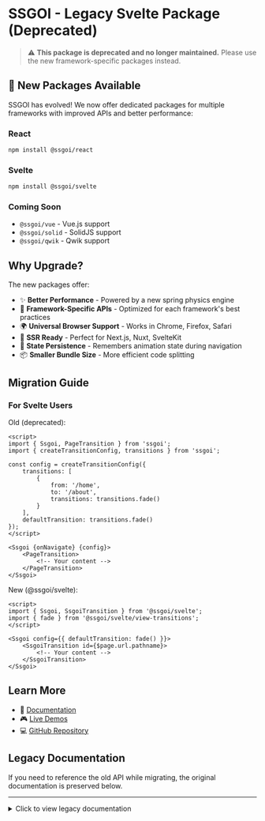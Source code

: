 # SSGOI - Legacy Svelte Package (Deprecated)

> ⚠️ **This package is deprecated and no longer maintained.** Please use the new framework-specific packages instead.

## 🚀 New Packages Available

SSGOI has evolved! We now offer dedicated packages for multiple frameworks with improved APIs and better performance:

### React
```bash
npm install @ssgoi/react
```

### Svelte
```bash
npm install @ssgoi/svelte
```

### Coming Soon
- `@ssgoi/vue` - Vue.js support
- `@ssgoi/solid` - SolidJS support  
- `@ssgoi/qwik` - Qwik support

## Why Upgrade?

The new packages offer:
- ✨ **Better Performance** - Powered by a new spring physics engine
- 🎯 **Framework-Specific APIs** - Optimized for each framework's best practices
- 🌍 **Universal Browser Support** - Works in Chrome, Firefox, Safari
- 🚀 **SSR Ready** - Perfect for Next.js, Nuxt, SvelteKit
- 💾 **State Persistence** - Remembers animation state during navigation
- 📦 **Smaller Bundle Size** - More efficient code splitting

## Migration Guide

### For Svelte Users

Old (deprecated):
```svelte
<script>
import { Ssgoi, PageTransition } from 'ssgoi';
import { createTransitionConfig, transitions } from 'ssgoi';

const config = createTransitionConfig({
    transitions: [
        {
            from: '/home',
            to: '/about',
            transitions: transitions.fade()
        }
    ],
    defaultTransition: transitions.fade()
});
</script>

<Ssgoi {onNavigate} {config}>
    <PageTransition>
        <!-- Your content -->
    </PageTransition>
</Ssgoi>
```

New (@ssgoi/svelte):
```svelte
<script>
import { Ssgoi, SsgoiTransition } from '@ssgoi/svelte';
import { fade } from '@ssgoi/svelte/view-transitions';
</script>

<Ssgoi config={{ defaultTransition: fade() }}>
    <SsgoiTransition id={$page.url.pathname}>
        <!-- Your content -->
    </SsgoiTransition>
</Ssgoi>
```

## Learn More

- 📖 [Documentation](https://ssgoi.dev)
- 🎮 [Live Demos](https://github.com/meursyphus/ssgoi#live-demos)
- 💻 [GitHub Repository](https://github.com/meursyphus/ssgoi)

## Legacy Documentation

If you need to reference the old API while migrating, the original documentation is preserved below.

---

<details>
<summary>Click to view legacy documentation</summary>

# SSGOI - Svelte Smooth Go Transition Library

SSGOI (쓱고이) is a powerful and easy-to-use page transition library for Svelte and SvelteKit applications. Make your pages go "쓱!" (swoosh) like a model on a digital catwalk!

## What's in a name?

SSGOI combines two fantastic ideas:

- "쓱" (sseuk): A Korean onomatopoeia for a quick, smooth movement - just like our page transitions!
- "すごい" (sugoi): Japanese for "amazing" - because that's what your users will say when they see these transitions!

## Features

- 🚀 Simple setup for complex page transitions
- 🎨 Various built-in transition effects
- 📱 Dynamic transitions based on runtime conditions
- 🔧 Create custom transition effects
- 🔒 TypeScript support for type safety
- 🎭 Easy styling with class and data attributes

## Installation

```bash
npm install ssgoi
```

## Basic Usage

### 1. Create a transition configuration:

```typescript
import { createTransitionConfig, transitions } from 'ssgoi';

const config = createTransitionConfig({
    transitions: [
        {
            from: '/home',
            to: '/about',
            transitions: transitions.fade()
        },
        {
            from: '/blog',
            to: '/post/*',
            transitions: (from, to) => {
                return from.path === '/blog' ? transitions.slideRight() : transitions.slideLeft();
            }
        }
    ],
    defaultTransition: transitions.fade()
});
```

### 2. Setting up SSGOI in Your Layout

To use SSGOI effectively, you should set it up in your app's main layout file. This ensures that transitions are applied consistently across your entire application.

Here's a simplified example of how to set up SSGOI in your layout:

```svelte
<script lang="ts">
    import { onNavigate } from '$app/navigation';
    import { Ssgoi } from 'ssgoi';
    import config from './your-transition-config';

    let className = 'your-custom-class'; // Add your custom class here
</script>

<div class="app-layout">
    <header>
        <nav>
            <a href="/">Home</a>
            <a href="/about">About</a>
            <a href="/contact">Contact</a>
        </nav>
    </header>

    <main>
        <Ssgoi {onNavigate} {config} class={className}>
            <slot />
        </Ssgoi>
    </main>

    <footer>
        <p>&copy; 2023 Your App Name</p>
    </footer>
</div>

<style>
    .app-layout {
        display: flex;
        flex-direction: column;
        min-height: 100vh;
    }

    main {
        flex-grow: 1;
    }

    /* Add more styles as needed */
</style>
```

In this setup:

1. We import the necessary components and functions: `Ssgoi` from the SSGOI library, `onNavigate` from SvelteKit's navigation module, and your transition configuration.

2. We add a `className` variable to pass a custom class to the `Ssgoi` component.

3. The `Ssgoi` component wraps the `<slot />` in the `<main>` section. This is where your page content will be rendered.

4. We pass the `onNavigate` function, your `config`, and the `className` to the `Ssgoi` component. This allows SSGOI to handle transitions based on your configuration when navigation occurs, and applies your custom class for styling.

5. The layout includes a basic structure with a header (containing navigation), main content area, and footer. You can customize this structure to fit your app's needs.

### 3. Wrap your page with Page Transitions

Page transitions in SSGOI are applied using the `PageTransition` component. This component should wrap the content of each individual page in your application, not the entire app layout. It acts as a boilerplate for each page, ensuring smooth transitions between pages.

Example usage in a page component:

```svelte
<script lang="ts">
    import { PageTransition } from 'ssgoi';

    const posts = [
        { id: 1, title: 'First Post', content: 'This is the first post content.' },
        { id: 2, title: 'Second Post', content: 'This is the second post content.' }
    ];

    let className = 'your-custom-page-class'; // Add your custom class here
</script>

<PageTransition class={className}>
    <div class="posts-container">
        <h1>Featured Posts</h1>
        {#each posts as post (post.id)}
            <article class="post">
                <h2>{post.title}</h2>
                <p>{post.content}</p>
            </article>
        {/each}
    </div>
</PageTransition>

<style>
    .posts-container {
        max-width: 800px;
        margin: 0 auto;
        padding: 1rem;
    }
    .post {
        margin-bottom: 1rem;
    }
</style>
```

Important notes:

1. The `PageTransition` component should be used in each individual page component, not in the main layout.
2. It wraps the entire content of the page, allowing SSGOI to manage the transition effects when navigating to and from this page.
3. You can pass a custom class to the `PageTransition` component for styling purposes.
4. The `PageTransition` component adds a `data-page-transition` attribute to the wrapper div, allowing for easy CSS selection and styling.

By using `PageTransition` in each of your page components, you ensure that SSGOI can properly manage the entering and exiting transitions for each page in your application.

## Documentation

For more detailed usage and API documentation, please refer to our [official documentation](https://ssgoi.pages.dev).

## Contributing

We welcome bug reports, feature requests, and pull requests! Before contributing, please read our [contribution guidelines](CONTRIBUTING.md).

## License

This project is licensed under the MIT License. See the [LICENSE](LICENSE) file for details.

</details>